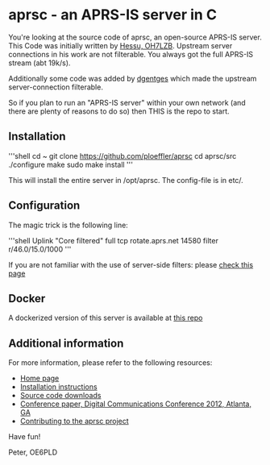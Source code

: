 
# aprsc - an APRS-IS server in C

You're looking at the source code of aprsc, an open-source APRS-IS
server. This Code was initially written by [Hessu, OH7LZB](https://github.com/hessu/aprsc). Upstream server connections in his work are not filterable. You always got the full APRS-IS stream (abt 19k/s).

Additionally some code was added by [dgentges](https://github.com/dgentges) which made the upstream server-connection filterable.

So if you plan to run an "APRS-IS server" within your own network (and there are plenty of reasons to do so) then THIS is the repo to start.

## Installation

'''shell
cd ~
git clone https://github.com/ploeffler/aprsc
cd aprsc/src
./configure
make
sudo make install
'''

This will install the entire server in /opt/aprsc. The config-file is in etc/.

## Configuration

The magic trick is the following line:

'''shell
Uplink "Core filtered" full  tcp  rotate.aprs.net 14580 filter r/46.0/15.0/1000
'''

If you are not familiar with the use of server-side filters: please [check this page](https://www.aprs-is.net/javAPRSFilter.aspx)

## Docker

A dockerized version of this server is available at [this repo](https://github.com/ploeffler/aprsc-docker)

## Additional information

For more information, please refer to the following resources:

* [Home page](http://he.fi/aprsc/)
* [Installation instructions](http://he.fi/aprsc/INSTALLING.html)
* [Source code downloads](http://he.fi/aprsc/down/)
* [Conference paper, Digital Communications Conference 2012, Atlanta, GA](http://he.fi/aprsc/dcc-2012-aprsc.pdf)
* [Contributing to the aprsc project](http://he.fi/aprsc/CONTRIBUTING.html)

Have fun!

Peter, OE6PLD 
